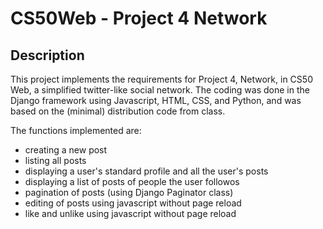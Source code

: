 # CS50Web - Project 4 Network

## Description

This project implements the requirements for Project 4, Network, in CS50 Web, a simplified twitter-like social network. The coding was done in the Django framework using Javascript, HTML, CSS, and Python, and was based on the (minimal) distribution code from class.

The functions implemented are:

- creating a new post
- listing all posts
- displaying a user's standard profile and all the user's posts
- displaying a list of posts of people the user followos
- pagination of posts (using Django Paginator class)
- editing of posts using javascript without page reload
- like and unlike using javascript without page reload